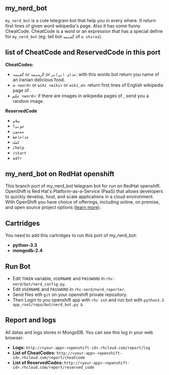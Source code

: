 my_nerd_bot
------------
`my_nerd_bot` is a cute telegram bot that help you in every where. It return first lines of given word wikipedia's page. Also it has some funny CheatCode. CheatCode is a word or an expression that has a special define for `my_nerd_bot` (eg. tell bot `گشنمه` of `w shiraz`).


list of CheatCode and ReservedCode in this port
-------------------------------------------------
**CheatCodes:**
- `گشنمه` or `گرسنمه` or `غذای ایرانی`: with this words bot return you name of an iranian delicious food.
- `w <word>` or `wiki <wiki>` or `wiki_en`: return first lines of English wikipedia page of <word>.
- `عکس <word>`: if there are images in wikipedia pages of <word>, send you a random image.

**ReservedCode**
- `سلام`
- `خوبی؟`
- `ممنون`
- `خداحافظ`
- `کمک`
- `/help`
- `/start`
- `a4fr`


my_nerd_bot on RedHat openshift
--------------------------------
This branch port of my_nerd_bot telegram bot for run on RedHat openshift. OpenShift is Red Hat's Platform-as-a-Service (PaaS) that allows developers to quickly develop, host, and scale applications in a cloud environment. With OpenShift you have choice of offerings, including online, on premise, and open source project options ([learn more](https://www.openshift.com/products)).


Cartridges
-----------
You need to add this cartridges to run this port of my_nerd_bot:
- **python-3.3**
- **mongodb-2.4**


Run Bot
-------
- Edit `TOKEN` variable, `USERNAME` and `PASSWORD` in `rhc-nerd/bot/nerd_config.py`.
- Edit `USERNAME` and `PASSWORD` in `rhc-nerd/nerd_reporter`.
- Send files eith `git` on your openshift private repository.
- Then Login to you openshift app with `rhc ssh` and run bot with `python3.3 app_root/repo/bot/nerd_bot.py &`


Report and logs
----------------
All datas and logs stores in MongoDB. You can see this log in your web browser:
- **Logs:** `http://<your-app>-<openshift-id>.rhcloud.com/report/log`
- **List of CheatCodes:** `http://<your-app>-<openshift-id>.rhcloud.com/report/cheatcode`
- **List of ReservedCodes:** `http://<your-app>-<openshift-id>.rhcloud.com/report/reserved_code`



